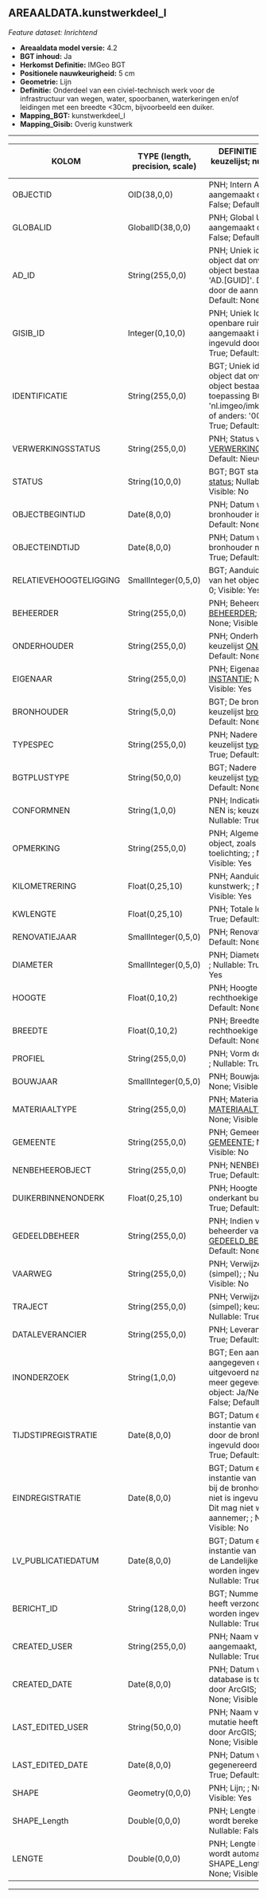 ## AREAALDATA.kunstwerkdeel_l

*Feature dataset: Inrichtend*


* __Areaaldata model versie:__ 4.2
* __BGT inhoud:__ Ja
* __Herkomst Definitie:__ IMGeo BGT 
* __Positionele nauwkeurigheid:__ 5 cm
* __Geometrie:__ Lijn
* __Definitie:__ Onderdeel van een civiel-technisch werk voor de infrastructuur van wegen, water, spoorbanen, waterkeringen en/of leidingen met een breedte <30cm, bijvoorbeeld een duiker.
* __Mapping_BGT:__ kunstwerkdeel_l
* __Mapping_Gisib:__ Overig kunstwerk

***

|__KOLOM__                             |__TYPE (length, precision, scale)__          	          |__DEFINITIE__ (oorsprong; beschrijving; keuzelijst; nullable; default; zichtbaar in Areaalviewer)|
|------                            |----          	        |-----    |
|OBJECTID                          |OID(38,0,0)             |PNH; Intern ArcGIS Identificatienummer, aangemaakt door ArcGIS; ; Nullable: False; Default: None; Visible: Yes|
|GLOBALID                          |GlobalID(38,0,0)        |PNH; Global Unique Identifier, aangemaakt door ArcGIS; ; Nullable: False; Default: None; Visible: Yes|
|AD_ID                             |String(255,0,0)         |PNH; Uniek identificatienummer voor het object dat onveranderlijk is zolang het object bestaat in Areaaldata: in format 'AD.[GUID]'. Dit moet worden ingevuld door de aannemer; ; Nullable: False; Default: None; Visible: Yes|
|GISIB_ID                          |Integer(0,10,0)         |PNH; Uniek Identificatienummer beheer openbare ruimte (GISIB), wordt aangemaakt in GISIB en mag niet worden ingevuld door de aannemer; ; Nullable: True; Default: None; Visible: No|
|IDENTIFICATIE                     |String(255,0,0)         |BGT; Uniek identificatienummer voor het object dat onveranderlijk is zolang het object bestaat: bevat indien van toepassing BGT/IMKL ID in format 'nl.imgeo/imkl.bronhouderscode.LokaalID' of anders: '00000'.LokaalID; ; Nullable: True; Default: None; Visible: No|
|VERWERKINGSSTATUS                 |String(255,0,0)         |PNH; Status van de gegevens; keuzelijst [VERWERKINGSSTATUS](http://provincienh.github.io/Leveren_Geoinformatie/keuzelijsten/VERWERKINGSSTATUS.md); Nullable: False; Default: Nieuw; Visible: Yes|
|STATUS                            |String(10,0,0)          |BGT; BGT status van het object; keuzelijst [status](http://provincienh.github.io/Leveren_Geoinformatie/keuzelijsten/status.md); Nullable: False; Default: bestaand; Visible: No|
|OBJECTBEGINTIJD                   |Date(8,0,0)             |PNH; Datum waarop het object bij de bronhouder is ontstaan; ; Nullable: True; Default: None; Visible: Yes|
|OBJECTEINDTIJD                    |Date(8,0,0)             |PNH; Datum waarop het object bij de bronhouder niet meer geldig is; ; Nullable: True; Default: None; Visible: Yes|
|RELATIEVEHOOGTELIGGING            |SmallInteger(0,5,0)     |BGT; Aanduiding voor de relatieve hoogte van het object; ; Nullable: False; Default: 0; Visible: Yes|
|BEHEERDER                         |String(255,0,0)         |PNH; Beheerder van het object; keuzelijst [BEHEERDER](http://provincienh.github.io/Leveren_Geoinformatie/keuzelijsten/BEHEERDER.md); Nullable: True; Default: None; Visible: Yes|
|ONDERHOUDER                       |String(255,0,0)         |PNH; Onderhouder van het object; keuzelijst [ONDERHOUDER](http://provincienh.github.io/Leveren_Geoinformatie/keuzelijsten/ONDERHOUDER.md); Nullable: True; Default: None; Visible: Yes|
|EIGENAAR                          |String(255,0,0)         |PNH; Eigenaar van het object; keuzelijst [INSTANTIE](http://provincienh.github.io/Leveren_Geoinformatie/keuzelijsten/INSTANTIE.md); Nullable: True; Default: None; Visible: Yes|
|BRONHOUDER                        |String(5,0,0)           |BGT; De bronhoudercode van het object; keuzelijst [bronhouder](http://provincienh.github.io/Leveren_Geoinformatie/keuzelijsten/bronhouder.md); Nullable: False; Default: None; Visible: No|
|TYPESPEC                          |String(255,0,0)         |PNH; Nadere typering van het object; keuzelijst [typeSpecKWDLijn](http://provincienh.github.io/Leveren_Geoinformatie/keuzelijsten/typeSpecKWDLijn.md); Nullable: True; Default: None; Visible: Yes|
|BGTPLUSTYPE                       |String(50,0,0)          |BGT; Nadere type omschrijving in de BGT; keuzelijst [typeKWDLijn](http://provincienh.github.io/Leveren_Geoinformatie/keuzelijsten/typeKWDLijn.md); Nullable: False; Default: None; Visible: No|
|CONFORMNEN                        |String(1,0,0)           |PNH; Indicatie of classificatie conform NEN is; keuzelijst [jaNeeOnbekend](http://provincienh.github.io/Leveren_Geoinformatie/keuzelijsten/jaNeeOnbekend.md); Nullable: True; Default: O; Visible: No|
|OPMERKING                         |String(255,0,0)         |PNH; Algemene opmerking voor het object, zoals een omschrijving of toelichting; ; Nullable: True; Default: None; Visible: Yes|
|KILOMETRERING                     |Float(0,25,10)          |PNH; Aanduiding Kilometrering ligging kunstwerk; ; Nullable: True; Default: None; Visible: Yes|
|KWLENGTE                          |Float(0,25,10)          |PNH; Totale lengte kunstwerk; ; Nullable: True; Default: None; Visible: Yes|
|RENOVATIEJAAR                     |SmallInteger(0,5,0)     |PNH; Renovatiejaar; ; Nullable: True; Default: None; Visible: No|
|DIAMETER                          |SmallInteger(0,5,0)     |PNH; Diameter (mm), indien ronde duiker; ; Nullable: True; Default: None; Visible: Yes|
|HOOGTE                            |Float(0,10,2)           |PNH; Hoogte (m, 2 decimalen), indien rechthoekige duiker; ; Nullable: True; Default: None; Visible: Yes|
|BREEDTE                           |Float(0,10,2)           |PNH; Breedte (m, 2 decimalen), indien rechthoekige duiker; ; Nullable: True; Default: None; Visible: No|
|PROFIEL                           |String(255,0,0)         |PNH; Vorm doorstroomprofiel van duiker; ; Nullable: True; Default: None; Visible: No|
|BOUWJAAR                          |SmallInteger(0,5,0)     |PNH; Bouwjaar; ; Nullable: True; Default: None; Visible: Yes|
|MATERIAALTYPE                     |String(255,0,0)         |PNH; Materiaaltype; keuzelijst [MATERIAALTYPE](http://provincienh.github.io/Leveren_Geoinformatie/keuzelijsten/MATERIAALTYPE.md); Nullable: True; Default: None; Visible: Yes|
|GEMEENTE                          |String(255,0,0)         |PNH; Gemeente naam; keuzelijst [GEMEENTE](http://provincienh.github.io/Leveren_Geoinformatie/keuzelijsten/GEMEENTE.md); Nullable: True; Default: None; Visible: No|
|NENBEHEEROBJECT                   |String(255,0,0)         |PNH; NENBEHEEROBJECT; ; Nullable: True; Default: None; Visible: Yes|
|DUIKERBINNENONDERK                |Float(0,25,10)          |PNH; Hoogte t.o.v. NAP van binnen onderkant buis (bij duiker); ; Nullable: True; Default: None; Visible: No|
|GEDEELDBEHEER                     |String(255,0,0)         |PNH; Indien van toepassing, tweede beheerder van het object; keuzelijst [GEDEELD_BEHEER](http://provincienh.github.io/Leveren_Geoinformatie/keuzelijsten/GEDEELD_BEHEER.md); Nullable: True; Default: None; Visible: No|
|VAARWEG                           |String(255,0,0)         |PNH; Verwijzende sleutel naar vaarweg_l (simpel); ; Nullable: True; Default: None; Visible: No|
|TRAJECT                           |String(255,0,0)         |PNH; Verwijzende sleutel naar traject_v (simpel); keuzelijst [TRAJECT_NAAM](http://provincienh.github.io/Leveren_Geoinformatie/keuzelijsten/TRAJECT_NAAM.md); Nullable: True; Default: None; Visible: Yes|
|DATALEVERANCIER                   |String(255,0,0)         |PNH; Leverancier van de data; ; Nullable: True; Default: None; Visible: No|
|INONDERZOEK                       |String(1,0,0)           |BGT; Een aanduiding waarmee wordt aangegeven dat een onderzoek wordt uitgevoerd naar de juistheid van een of meer gegevens van het betreffende object: Ja/Nee; keuzelijst [jaNee](http://provincienh.github.io/Leveren_Geoinformatie/keuzelijsten/jaNee.md); Nullable: False; Default: N; Visible: No|
|TIJDSTIPREGISTRATIE               |Date(8,0,0)             |BGT; Datum en tijdstip waarop deze instantie van het object is opgenomen door de bronhouder. Dit mag niet worden ingevuld door de aannemer; ; Nullable: True; Default: None; Visible: No|
|EINDREGISTRATIE                   |Date(8,0,0)             |BGT; Datum en tijdstip waarop deze instantie van het object niet meer geldig is bij de bronhouder. Wanneer deze waarde niet is ingevuld is de instantie nog geldig. Dit mag niet worden ingevuld door de aannemer; ; Nullable: True; Default: None; Visible: No|
|LV_PUBLICATIEDATUM                |Date(8,0,0)             |BGT; Datum en tijdstip waarop deze instantie van het object is opgenomen in de Landelijke Voorziening. Dit mag niet worden ingevuld door de aannemer; ; Nullable: True; Default: None; Visible: No|
|BERICHT_ID                        |String(128,0,0)         |BGT; Nummer van het bericht dat PNH heeft verzonden naar LV. Dit mag niet worden ingevuld door de aannemer; ; Nullable: True; Default: None; Visible: No|
|CREATED_USER                      |String(255,0,0)         |PNH; Naam van gebruiker die de rij heeft aangemaakt, gegenereerd door ArcGIS; ; Nullable: True; Default: None; Visible: No|
|CREATED_DATE                      |Date(8,0,0)             |PNH; Datum waarop de rij aan de database is toegevoegd, gegenereerd door ArcGIS; ; Nullable: True; Default: None; Visible: No|
|LAST_EDITED_USER                  |String(50,0,0)          |PNH; Naam van gebruiker die de laatste mutatie heeft doorgevoerd, gegenereerd door ArcGIS; ; Nullable: True; Default: None; Visible: No|
|LAST_EDITED_DATE                  |Date(8,0,0)             |PNH; Datum van de laatste mutatie, gegenereerd door ArcGIS; ; Nullable: True; Default: None; Visible: No|
|SHAPE                             |Geometry(0,0,0)         |PNH; Lijn; ; Nullable: False; Default: None; Visible: Yes|
|SHAPE_Length                      |Double(0,0,0)           |PNH; Lengte in meters, 5 decimalen. Dit wordt berekend in bepaalde applicaties; ; Nullable: False; Default: None; Visible: No|
|LENGTE                            |Double(0,0,0)           |PNH; Lengte in meters, 5 decimalen. Dit wordt automatisch gevuld uit SHAPE_Length; ; Nullable: False; Default: None; Visible: Yes|


***
